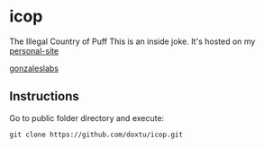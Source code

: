 # icop
The Illegal Country of Puff
This is an inside joke. It's hosted on my [personal-site](https://github.com/doxtu/personal-site)

[gonzaleslabs](https://gonzaleslabs.com)

Instructions
----------------

Go to public folder directory and execute:
```
git clone https://github.com/doxtu/icop.git
```